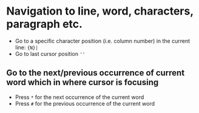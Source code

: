 # Navigation to line, word, characters, paragraph etc.
 - Go to a specific character position (i.e. column number) in the current line: `{N}|`
 - Go to last cursor position `''`

## Go to the next/previous occurrence of current word which in where cursor is focusing
- Press `*` for the next occurrence of the current word
- Press `#` for the previous occurrence of the current word
